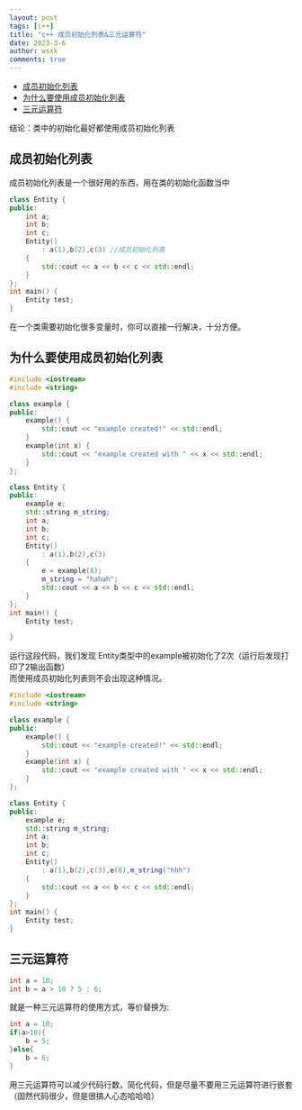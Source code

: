 ```yaml
---
layout: post
tags: [c++]
title: "c++ 成员初始化列表&三元运算符"
date: 2023-3-6
author: wsxk
comments: true
---
```


- [成员初始化列表](#成员初始化列表)
- [为什么要使用成员初始化列表](#为什么要使用成员初始化列表)
- [三元运算符](#三元运算符)


结论：类中的初始化最好都使用成员初始化列表<br>

## 成员初始化列表
成员初始化列表是一个很好用的东西，用在类的初始化函数当中<br>
```c++
class Entity {
public:
	int a;
	int b;
	int c;
	Entity() 
		: a(1),b(2),c(3) //成员初始化列表
	{
		std::cout << a << b << c << std::endl;
	}
};
int main() {
	Entity test;
}
```
在一个类需要初始化很多变量时，你可以直接一行解决，十分方便。<br>


## 为什么要使用成员初始化列表<br>
```c++
#include <iostream>
#include <string>

class example {
public:
	example() {
		std::cout << "example created!" << std::endl;
	}
	example(int x) {
		std::cout << "example created with " << x << std::endl;
	}
};

class Entity {
public:
	example e;
	std::string m_string;
	int a;
	int b;
	int c;
	Entity() 
		: a(1),b(2),c(3)
	{
		e = example(8);
		m_string = "hahah";
		std::cout << a << b << c << std::endl;
	}
};
int main() {
	Entity test;

}
```
运行这段代码，我们发现 Entity类型中的example被初始化了2次（运行后发现打印了2输出函数）<br>
而使用成员初始化列表则不会出现这种情况。<br>
```c++
#include <iostream>
#include <string>

class example {
public:
	example() {
		std::cout << "example created!" << std::endl;
	}
	example(int x) {
		std::cout << "example created with " << x << std::endl;
	}
};

class Entity {
public:
	example e;
	std::string m_string;
	int a;
	int b;
	int c;
	Entity() 
		: a(1),b(2),c(3),e(8),m_string("hhh")
	{
		std::cout << a << b << c << std::endl;
	}
};
int main() {
	Entity test;
}
```


## 三元运算符<br>
```c++
int a = 10;
int b = a > 10 ? 5 : 6;
```
就是一种三元运算符的使用方式，等价替换为:
```c++
int a = 10;
if(a>10){
	b = 5;
}else{
	b = 6;
}
```

用三元运算符可以减少代码行数，简化代码，但是尽量不要用三元运算符进行嵌套（固然代码很少，但是很搞人心态哈哈哈）<br>